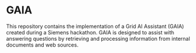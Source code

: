 # GAIA
This repository contains the implementation of a Grid AI Assistant (GAIA) created during a Siemens hackathon. GAIA is designed to assist with answering questions by retrieving and processing information from internal documents and web sources.
